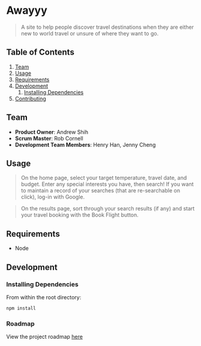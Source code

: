 # Awayyy

> A site to help people discover travel destinations when they are either new to world travel or unsure of where they want to go.

## Table of Contents

1. [Team](#team)
1. [Usage](#Usage)
1. [Requirements](#requirements)
1. [Development](#development)
    1. [Installing Dependencies](#installing-dependencies)
1. [Contributing](#contributing)

## Team

  - __Product Owner__: Andrew Shih
  - __Scrum Master__: Rob Cornell
  - __Development Team Members__: Henry Han, Jenny Cheng

## Usage

> On the home page, select your target temperature, travel date, and budget. Enter any special interests you have, then search! If you want to maintain a record of your searches (that are re-searchable on click), log-in with Google.

> On the results page, sort through your search results (if any) and start your travel booking with the Book Flight button.

## Requirements

- Node 

## Development

### Installing Dependencies

From within the root directory:

```sh
npm install
```

### Roadmap

View the project roadmap [here](issues)